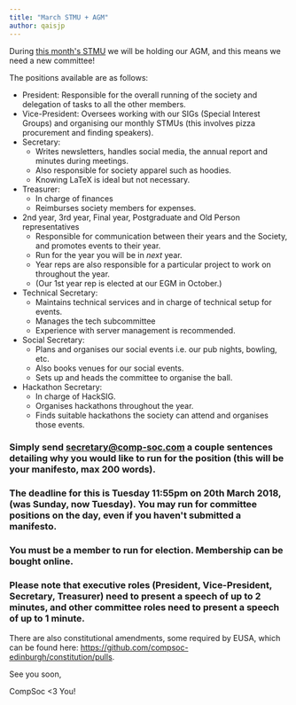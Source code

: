 ```yaml
---
title: "March STMU + AGM"
author: qaisjp
---
```


During [this month's STMU](https://www.facebook.com/events/408493869580985/?ref=46) we will be holding our AGM, and this means we need a new committee!

The positions available are as follows:

- President: Responsible for the overall running of the society and delegation of tasks to all the other members.
- Vice-President: Oversees working with our SIGs (Special Interest Groups) and organising our monthly STMUs (this involves pizza procurement and finding speakers).
- Secretary:
  - Writes newsletters, handles social media, the annual report and minutes during meetings.
  - Also responsible for society apparel such as hoodies.
  - Knowing LaTeX is ideal but not necessary.
- Treasurer:
  - In charge of finances
  - Reimburses society members for expenses.
- 2nd year, 3rd year, Final year, Postgraduate and Old Person representatives
  - Responsible for communication between their years and the Society, and promotes events to their year.
  - Run for the year you will be in *next* year.
  - Year reps are also responsible for a particular project to work on throughout the year.
  - (Our 1st year rep is elected at our EGM in October.)
- Technical Secretary:
  - Maintains technical services and in charge of technical setup for events.
  - Manages the tech subcommittee
  - Experience with server management is recommended.
- Social Secretary:
  - Plans and organises our social events i.e. our pub nights, bowling, etc.
  - Also books venues for our social events.
  - Sets up and heads the committee to organise the ball.
- Hackathon Secretary:
  - In charge of HackSIG.
  - Organises hackathons throughout the year.
  - Finds suitable hackathons the society can attend and organises those events.

### Simply send secretary@comp-soc.com a couple sentences detailing why you would like to run for the position (this will be your manifesto, max 200 words).

### The deadline for this is Tuesday 11:55pm on 20th March 2018, (was Sunday, now Tuesday). You may run for committee positions on the day, even if you haven't submitted a manifesto.

### You must be a member to run for election. Membership can be bought online.

### Please note that executive roles (President, Vice-President, Secretary, Treasurer) need to present a speech of up to 2 minutes, and other committee roles need to present a speech of up to 1 minute.

There are also constitutional amendments, some required by EUSA, which can be found here: https://github.com/compsoc-edinburgh/constitution/pulls.

See you soon,

CompSoc <3 You!
